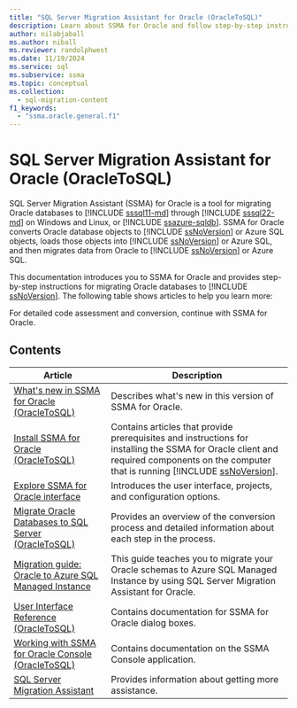 ```yaml
---
title: "SQL Server Migration Assistant for Oracle (OracleToSQL)"
description: Learn about SSMA for Oracle and follow step-by-step instructions for migrating Oracle databases to SQL Server.
author: nilabjaball
ms.author: niball
ms.reviewer: randolphwest
ms.date: 11/19/2024
ms.service: sql
ms.subservice: ssma
ms.topic: conceptual
ms.collection:
  - sql-migration-content
f1_keywords:
  - "ssma.oracle.general.f1"
---
```

# SQL Server Migration Assistant for Oracle (OracleToSQL)

SQL Server Migration Assistant (SSMA) for Oracle is a tool for migrating Oracle databases to [!INCLUDE [sssql11-md](../../includes/sssql11-md.md)] through [!INCLUDE [sssql22-md](../../includes/sssql22-md.md)] on Windows and Linux, or [!INCLUDE [ssazure-sqldb](../../includes/ssazure-sqldb.md)]. SSMA for Oracle converts Oracle database objects to [!INCLUDE [ssNoVersion](../../includes/ssnoversion-md.md)] or Azure SQL objects, loads those objects into [!INCLUDE [ssNoVersion](../../includes/ssnoversion-md.md)] or Azure SQL, and then migrates data from Oracle to [!INCLUDE [ssNoVersion](../../includes/ssnoversion-md.md)] or Azure SQL.

This documentation introduces you to SSMA for Oracle and provides step-by-step instructions for migrating Oracle databases to [!INCLUDE [ssNoVersion](../../includes/ssnoversion-md.md)]. The following table shows articles to help you learn more:

For detailed code assessment and conversion, continue with SSMA for Oracle.

## Contents

| Article | Description |
| --- | --- |
| [What's new in SSMA for Oracle (OracleToSQL)](what-s-new-in-ssma-for-oracle-oracletosql.md) | Describes what's new in this version of SSMA for Oracle. |
| [Install SSMA for Oracle (OracleToSQL)](installing-ssma-for-oracle-oracletosql.md) | Contains articles that provide prerequisites and instructions for installing the SSMA for Oracle client and required components on the computer that is running [!INCLUDE [ssNoVersion](../../includes/ssnoversion-md.md)]. |
| [Explore SSMA for Oracle interface](getting-started-with-ssma-for-oracle-oracletosql.md) | Introduces the user interface, projects, and configuration options. |
| [Migrate Oracle Databases to SQL Server (OracleToSQL)](migrating-oracle-databases-to-sql-server-oracletosql.md) | Provides an overview of the conversion process and detailed information about each step in the process. |
| [Migration guide: Oracle to Azure SQL Managed Instance](/azure/azure-sql/migration-guides/managed-instance/oracle-to-managed-instance-guide) | This guide teaches you to migrate your Oracle schemas to Azure SQL Managed Instance by using SQL Server Migration Assistant for Oracle. |
| [User Interface Reference (OracleToSQL)](user-interface-reference-oracletosql.md) | Contains documentation for SSMA for Oracle dialog boxes. |
| [Working with SSMA for Oracle Console (OracleToSQL)](working-with-ssma-for-oracle-console-oracletosql.md) | Contains documentation on the SSMA Console application. |
| [SQL Server Migration Assistant](../sql-server-migration-assistant.md) | Provides information about getting more assistance. |
